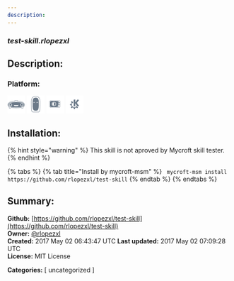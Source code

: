 ```yaml
---
description: 
---
```


### _test-skill.rlopezxl_  
## Description:  
  
  
  
### Platform:  
 ![Mark I](../.gitbook/assets/mark-1-icon.png)  ![Mark II](../.gitbook/assets/mark-2-icon.png)  ![Picroft](../.gitbook/assets/picroft-icon.png)  ![plasmoid](../.gitbook/assets/kde.png)   
## Installation:  
{% hint style="warning" %}
This skill is not aproved by Mycroft skill tester.
{% endhint %}
    
{% tabs %}
{% tab title="Install by mycroft-msm" %}
``` mycroft-msm install https://github.com/rlopezxl/test-skill```
{% endtab %}
  {% endtabs %}
    
## Summary:  
**Github:** [https://github.com/rlopezxl/test-skill](https://github.com/rlopezxl/test-skill)  
**Owner:** [@rlopezxl](https://github.com/rlopezxl)  
**Created:** 2017 May 02 06:43:47 UTC  **Last updated:** 2017 May 02 07:09:28 UTC  
**License:** MIT License  
  
**Categories:** [ uncategorized ]   
